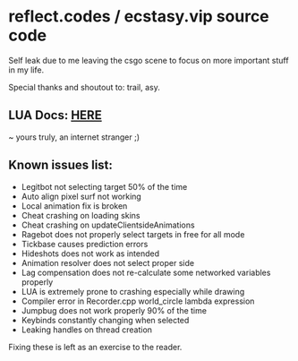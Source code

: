 # reflect.codes / ecstasy.vip source code

Self leak due to me leaving the csgo scene to focus on more important stuff in my life.

Special thanks and shoutout to: trail, asy.

## LUA Docs: [HERE](https://github.com/EcstasyVip/Ecstasy_LUA_API/wiki)

~ yours truly, an internet stranger ;) 

## Known issues list:
- Legitbot not selecting target 50% of the time
- Auto align pixel surf not working
- Local animation fix is broken
- Cheat crashing on loading skins
- Cheat crashing on updateClientsideAnimations
- Ragebot does not properly select targets in free for all mode
- Tickbase causes prediction errors
- Hideshots does not work as intended
- Animation resolver does not select proper side
- Lag compensation does not re-calculate some networked variables properly
- LUA is extremely prone to crashing especially while drawing
- Compiler error in Recorder.cpp world_circle lambda expression
- Jumpbug does not work properly 90% of the time
- Keybinds constantly changing when selected
- Leaking handles on thread creation

Fixing these is left as an exercise to the reader.
